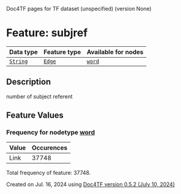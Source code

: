 Doc4TF pages for TF dataset (unspecified) (version None)
# Feature: subjref
Data type|Feature type|Available for nodes
---|---|---
[`String`](featuresbydatatype.md#string)|[`Edge`](featuresbytype.md#edge)| [`word`](featuresbynodetype.md#word) 
## Description
number of subject referent
## Feature Values
### Frequency for nodetype [word](featuresbynodetype.md#word)
Value|Occurences
---|---
Link|37748

Total frequency of feature: 37748.
  

Created on Jul. 16, 2024 using [Doc4TF version 0.5.2 (July 10, 2024)](https://github.com/tonyjurg/Doc4TF/blob/main/CreateFeatureDoc.ipynb) 